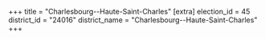 +++
title = "Charlesbourg--Haute-Saint-Charles"
[extra]
election_id = 45
district_id = "24016"
district_name = "Charlesbourg--Haute-Saint-Charles"
+++
